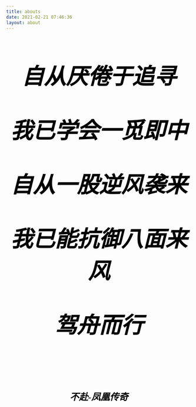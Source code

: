 ```yaml
---
title: abouts
date: 2021-02-21 07:46:36
layout: about
---
```


<iframe frameborder="no" border="0" marginwidth="0" marginheight="0" width=1 height=1 src="//music.163.com/outchain/player?type=2&id=1869929903&auto=1&height=32"></iframe>

<p align="center" style="font-weight:900;font-size:60px;color:#000000;font-family:Xingkai SC;font-style:italic;">自从厌倦于追寻</p>
<p align="center" style="font-weight:900;font-size:60px;color:#000000;font-family:Xingkai SC;font-style:italic;">我已学会一觅即中</p>
<p align="center" style="font-weight:900;font-size:60px;color:#000000;font-family:Xingkai SC;font-style:italic;">自从一股逆风袭来</p>
<p align="center" style="font-weight:900;font-size:60px;color:#000000;font-family:Xingkai SC;font-style:italic;">我已能抗御八面来风</p>
<p align="center" style="font-weight:900;font-size:60px;color:#000000;font-family:Xingkai SC;font-style:italic;">驾舟而行</p>

<br>
<br>
<br>

<p align="center" style="font-weight:bold;font-size:25px;color:#000000;font-family:Xingkai SC;font-style:italic;">不赴-凤凰传奇</p>

